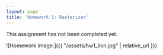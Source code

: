 ```yaml
---
layout: page
title: 'Homework 1: Rasterizer'
---
```

<p class="warning-message">
This assignment has not been completed yet.
</p>

![Homework Image.]({{ "/assets/hw1_lion.jpg" | relative_url }})